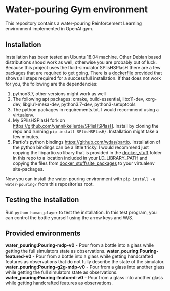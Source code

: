 # Water-pouring Gym environment

This repository contains a water-pouring Reinforcement Learning environment implemented in OpenAI gym.

## Installation
Installation has been tested an Ubuntu 18.04 machine. Other Debian based distributions shoud work as well, otherwise you are probably out of luck. Because this project uses the fluid-simulator SPlisHSPlasH there are a few packages that are required to get going. There is a [dockerfile](dockerfile) provided that shows all steps required for a successfull installation. If that does not work for you, the following are the dependencies:

1. python3.7, other versions might work as well
2. The following apt packages: cmake, build-essential, libx11-dev, xorg-dev, libglu1-mesa-dev, python3.7-dev, python3-setuptools
3. The python packages in requirements.txt. I would recommend using a virtualenv.
4. My SPlisHSPlasH fork on https://github.com/yannikkellerde/SPlisHSPlasH. Install by cloning the repo and running `pip install SPlisHSPlasH/`. Installation might take a few minutes.
5. Partio's python bindings https://github.com/wdas/partio. Installation of the python bindings can be a little tricky. I would recommend just copying the libpartio.so libary that is provided in the [docker_stuff](docker_stuff/) folder in this repo to a location included in your LD_LIBRARY_PATH and copying the files from [docker_stuff/site_packages](docker_stuff/site_packages) to your virtualenv site-packages.

Now you can install the water-pouring environment with `pip install -e water-pouring/` from this repositories root.

## Testing the installation
Run `python human_player` to test the installation. In this test program, you can control the bottle yourself using the arrow keys and W/S.

## Provided environments
**water_pouring:Pouring-mdp-v0** - Pour from a bottle into a glass while getting the full simulators state as observations.
**water_pouring:Pouring-featured-v0** - Pour from a bottle into a glass while getting handcrafted features as observations that do not fully describe the state of the simulator.
**water_pouring:Pouring-g2g-mdp-v0** - Pour from a glass into another glass while getting the full simulators state as observations.
**water_pouring:Pouring-featured-v0** - Pour from a glass into another glass while getting handcrafted features as observations.
